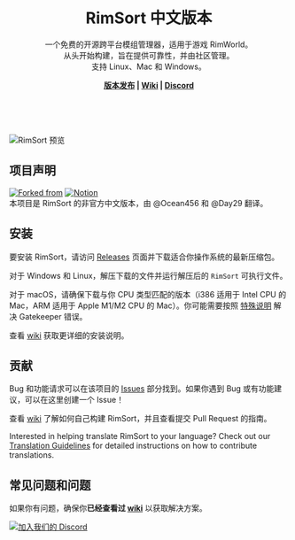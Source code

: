<p align="center">
    <h1 align="center">RimSort 中文版本</h1>
    <p align="center">一个免费的开源跨平台模组管理器，适用于游戏 RimWorld。<br>
    从头开始构建，旨在提供可靠性，并由社区管理。<br>
    支持 Linux、Mac 和 Windows。</p>
    <p align="center"><strong><a href="https://github.com/Ocean456/RimSort/releases">版本发布</a> | <a href="https://rimsort.github.io/RimSort/">Wiki</a> | <a href="https://discord.gg/aV7g69JmR2">Discord</a></strong> </p>
    <br><br><br>

![RimSort 预览](./docs/rimsort_preview.png)

## 项目声明
[![Forked from](https://img.shields.io/badge/Forked%20from-RimSort-green?style=flat)](https://github.com/RimSort/RimSort) [![Notion](https://img.shields.io/badge/Notion-Extra_Content-black?logo=notion&style=flat)](https://ocean-note.notion.site/RimSort-1cca59cfda53809ab1a8ee02067ef86a)  
本项目是 RimSort 的非官方中文版本，由 @Ocean456 和 @Day29 翻译。

## 安装

要安装 RimSort，请访问 [Releases][Releases] 页面并下载适合你操作系统的最新压缩包。

对于 Windows 和 Linux，解压下载的文件并运行解压后的 `RimSort` 可执行文件。

对于 macOS，请确保下载与你 CPU 类型匹配的版本（i386 适用于 Intel CPU 的 Mac，ARM 适用于 Apple M1/M2 CPU 的 Mac）。你可能需要按照 [特殊说明](https://rimsort.github.io/RimSort/user-guide/downloading-and-installing/#macos) 解决 Gatekeeper 错误。

查看 [wiki][Wiki] 获取更详细的安装说明。

## 贡献

Bug 和功能请求可以在该项目的 [Issues][Issues] 部分找到。如果你遇到 Bug 或有功能建议，可以在这里创建一个 Issue！

查看 [wiki][Wiki] 了解如何自己构建 RimSort，并且查看提交 Pull Request 的指南。

Interested in helping translate RimSort to your language? Check out our [Translation Guidelines](https://rimsort.github.io/RimSort/development-guide/translation-guidelines) for detailed instructions on how to contribute translations.

## 常见问题和问题

如果你有问题，确保你**已经查看过 [wiki][Wiki]** 以获取解决方案。

[![加入我们的 Discord](https://github-production-user-asset-6210df.s3.amazonaws.com/2766946/248529301-486f4f8c-fed5-4fe1-832f-6461b7ce3a55.png)][Discord]

[Wiki]: https://rimsort.github.io/RimSort/zh-cn/
[Repo]: https://github.com/RimSort/RimSort
[Issues]: https://github.com/RimSort/RimSort/issues
[Releases]: https://github.com/Ocean456/RimSort/releases
[Discord]: https://discord.gg/aV7g69JmR2
